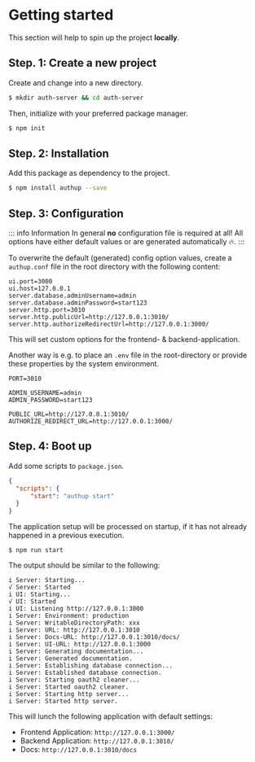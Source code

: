 # Getting started

This section will help to spin up the project **locally**.

## Step. 1: Create a new project

Create and change into a new directory.

```bash
$ mkdir auth-server && cd auth-server
```

Then, initialize with your preferred package manager.

```bash
$ npm init
```

## Step. 2: Installation

Add this package as dependency to the project.

```sh
$ npm install authup --save
```

## Step. 3: Configuration

::: info Information
In general **no** configuration file is required at all!
All options have either default values or are generated automatically 🔥.
:::

To overwrite the default (generated) config option values,
create a `authup.conf` file in the root directory with the following content:

```text
ui.port=3000
ui.host=127.0.0.1
server.database.adminUsername=admin
server.database.adminPassword=start123
server.http.port=3010
server.http.publicUrl=http://127.0.0.1:3010/
server.http.authorizeRedirectUrl=http://127.0.0.1:3000/
```

This will set custom options for the frontend- & backend-application.

Another way is e.g. to place an `.env` file in the root-directory or provide these properties
by the system environment.

```text
PORT=3010

ADMIN_USERNAME=admin
ADMIN_PASSWORD=start123

PUBLIC_URL=http://127.0.0.1:3010/
AUTHORIZE_REDIRECT_URL=http://127.0.0.1:3000/
```

## Step. 4: Boot up

Add some scripts to `package.json`.

```json
{
  "scripts": {
      "start": "authup start"
  }
}
```

The application setup will be processed on startup, if it has not already happened in
a previous execution.

```shell
$ npm run start
```

The output should be similar to the following:
```shell
i Server: Starting... 
√ Server: Started
i UI: Starting...
√ UI: Started
i UI: Listening http://127.0.0.1:3000
i Server: Environment: production
i Server: WritableDirectoryPath: xxx
i Server: URL: http://127.0.0.1:3010
i Server: Docs-URL: http://127.0.0.1:3010/docs/
i Server: UI-URL: http://127.0.0.1:3000
i Server: Generating documentation...
i Server: Generated documentation.
i Server: Establishing database connection...
i Server: Established database connection.
i Server: Starting oauth2 cleaner...
i Server: Started oauth2 cleaner.
i Server: Starting http server...
i Server: Started http server.
```

This will lunch the following application with default settings:
- Frontend Application: `http://127.0.0.1:3000/`
- Backend Application: `http://127.0.0.1:3010/`
- Docs: `http://127.0.0.1:3010/docs`
